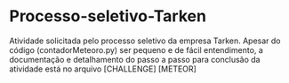 # Processo-seletivo-Tarken
Atividade solicitada pelo processo seletivo da empresa Tarken. Apesar do código (contadorMeteoro.py) ser pequeno e de fácil entendimento, a documentação e detalhamento do passo a passo para conclusão da atividade está no arquivo [CHALLENGE] [METEOR]
